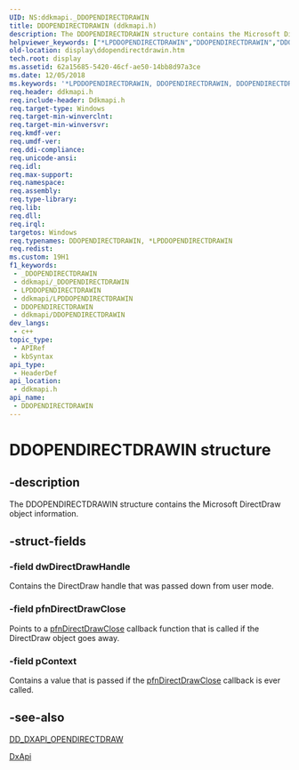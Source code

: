 ```yaml
---
UID: NS:ddkmapi._DDOPENDIRECTDRAWIN
title: DDOPENDIRECTDRAWIN (ddkmapi.h)
description: The DDOPENDIRECTDRAWIN structure contains the Microsoft DirectDraw object information.
helpviewer_keywords: ["*LPDDOPENDIRECTDRAWIN","DDOPENDIRECTDRAWIN","DDOPENDIRECTDRAWIN structure [Display Devices]","LPDDOPENDIRECTDRAWIN","LPDDOPENDIRECTDRAWIN structure pointer [Display Devices]","ddkmapi/DDOPENDIRECTDRAWIN","ddkmapi/LPDDOPENDIRECTDRAWIN","ddstrcts_bd64cbc2-e2e3-4929-b127-9151f8b45819.xml","display.ddopendirectdrawin"]
old-location: display\ddopendirectdrawin.htm
tech.root: display
ms.assetid: 62a15685-5420-46cf-ae50-14bb8d97a3ce
ms.date: 12/05/2018
ms.keywords: '*LPDDOPENDIRECTDRAWIN, DDOPENDIRECTDRAWIN, DDOPENDIRECTDRAWIN structure [Display Devices], LPDDOPENDIRECTDRAWIN, LPDDOPENDIRECTDRAWIN structure pointer [Display Devices], ddkmapi/DDOPENDIRECTDRAWIN, ddkmapi/LPDDOPENDIRECTDRAWIN, ddstrcts_bd64cbc2-e2e3-4929-b127-9151f8b45819.xml, display.ddopendirectdrawin'
req.header: ddkmapi.h
req.include-header: Ddkmapi.h
req.target-type: Windows
req.target-min-winverclnt: 
req.target-min-winversvr: 
req.kmdf-ver: 
req.umdf-ver: 
req.ddi-compliance: 
req.unicode-ansi: 
req.idl: 
req.max-support: 
req.namespace: 
req.assembly: 
req.type-library: 
req.lib: 
req.dll: 
req.irql: 
targetos: Windows
req.typenames: DDOPENDIRECTDRAWIN, *LPDDOPENDIRECTDRAWIN
req.redist: 
ms.custom: 19H1
f1_keywords:
 - _DDOPENDIRECTDRAWIN
 - ddkmapi/_DDOPENDIRECTDRAWIN
 - LPDDOPENDIRECTDRAWIN
 - ddkmapi/LPDDOPENDIRECTDRAWIN
 - DDOPENDIRECTDRAWIN
 - ddkmapi/DDOPENDIRECTDRAWIN
dev_langs:
 - c++
topic_type:
 - APIRef
 - kbSyntax
api_type:
 - HeaderDef
api_location:
 - ddkmapi.h
api_name:
 - DDOPENDIRECTDRAWIN
---
```


# DDOPENDIRECTDRAWIN structure


## -description

The DDOPENDIRECTDRAWIN structure contains the Microsoft DirectDraw object information.

## -struct-fields

### -field dwDirectDrawHandle

Contains the DirectDraw handle that was passed down from user mode.

### -field pfnDirectDrawClose

Points to a <a href="/windows/desktop/api/ddkmapi/nc-ddkmapi-lpdd_notifycallback">pfnDirectDrawClose</a> callback function that is called if the DirectDraw object goes away.

### -field pContext

Contains a value that is passed if the <a href="/windows/desktop/api/ddkmapi/nc-ddkmapi-lpdd_notifycallback">pfnDirectDrawClose</a> callback is ever called.

## -see-also

<a href="/previous-versions/windows/hardware/drivers/ff550702(v=vs.85)">DD_DXAPI_OPENDIRECTDRAW</a>



<a href="/previous-versions/windows/drivers/display/nf-dxapi-dxapi">DxApi</a>